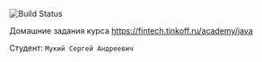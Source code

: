 ![Build Status](https://github.com/Discovery19/Tinkoff/actions/workflows/build.yml/badge.svg)

Домашние задания курса https://fintech.tinkoff.ru/academy/java

Студент: `Мукий Сергей Андреевич`

